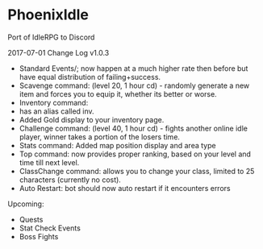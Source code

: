 # PhoenixIdle
Port of IdleRPG to Discord

2017-07-01 Change Log v1.0.3

* Standard Events/; now happen at a much higher rate then before but have equal distribution of failing+success.
* Scavenge command: (level 20, 1 hour cd) - randomly generate a new item and forces you to equip it, whether its better or worse.
* Inventory command: 
 * has an alias called inv.
 * Added Gold display to your inventory page.
* Challenge command: (level 40, 1 hour cd) - fights another online idle player, winner takes a portion of the losers time.
* Stats command: Added map position display and area type
* Top command: now provides proper ranking, based on your level and time till next level.
* ClassChange command: allows you to change your class, limited to 25 characters (currently no cost).
* Auto Restart: bot should now auto restart if it encounters errors

Upcoming:
* Quests
* Stat Check Events
* Boss Fights
